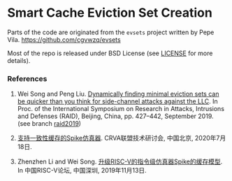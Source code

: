 Smart Cache Eviction Set Creation
===================================================

Parts of the code are originated from the `evsets` project written by Pepe Vila.
https://github.com/cgvwzq/evsets

Most of the repo is released under BSD License (see [LICENSE](LICENSE) for more details).


### References

1. Wei Song and Peng Liu. [Dynamically finding minimal eviction sets can be quicker than you think for side-channel attacks against the LLC](https://www.usenix.org/conference/raid2019/presentation/song). In Proc. of the International Symposium on Research in Attacks, Intrusions and Defenses (RAID), Beijing, China, pp. 427–442, September 2019. (see branch [raid2019](https://github.com/comparch-security/smart-cache-evict/tree/raid2019))

2. [支持一致性缓存的Spike仿真器](https://wsong83.github.io/presentation/crvs20200718.pdf). CRVA联盟技术研讨会, 中国北京, 2020年7月18日. 

3. Zhenzhen Li and Wei Song. [升级RISC-V的指令级仿真器Spike的缓存模型](https://wsong83.github.io/publication/comparch/crvf2019.pdf). In 中国RISC-V论坛, 中国深圳, 2019年11月13日.
